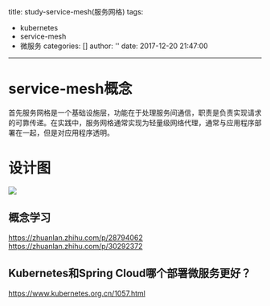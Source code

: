 title: study-service-mesh(服务网格)
tags:
  - kubernetes
  - service-mesh
  - 微服务
categories: []
author: ''
date: 2017-12-20 21:47:00
---
# service-mesh概念
首先服务网格是一个基础设施层，功能在于处理服务间通信，职责是负责实现请求的可靠传递。在实践中，服务网格通常实现为轻量级网络代理，通常与应用程序部署在一起，但是对应用程序透明。

# 设计图
<img src="http://pic.victor123.cn/17-12-20/10500365.jpg"/>


## 概念学习
https://zhuanlan.zhihu.com/p/28794062
https://zhuanlan.zhihu.com/p/30292372

## Kubernetes和Spring Cloud哪个部署微服务更好？
https://www.kubernetes.org.cn/1057.html